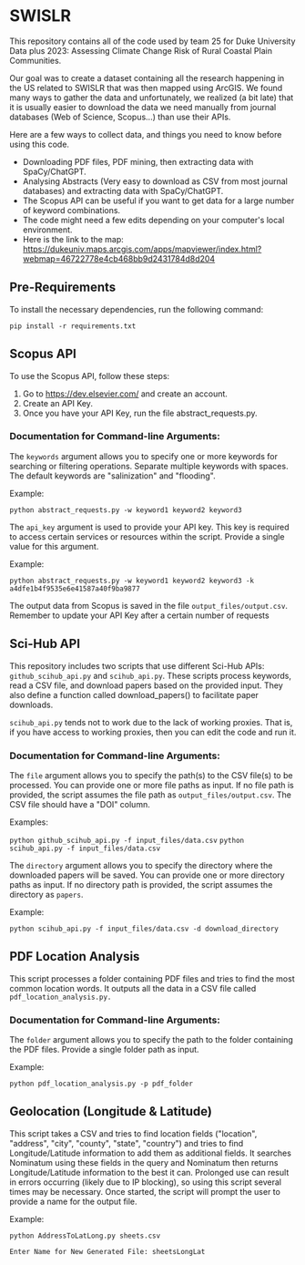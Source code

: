 # SWISLR

This repository contains all of the code used by team 25 for Duke University Data plus 2023: Assessing Climate Change Risk of Rural Coastal Plain Communities. 

Our goal was to create a dataset containing all the research happening in the US related to SWISLR that was then mapped using ArcGIS. We found many ways to gather the data and unfortunately, we realized (a bit late) that it is usually easier to download the data we need manually from journal databases (Web of Science, Scopus...) than use their APIs. 

Here are a few ways to collect data, and things you need to know before using this code. 

- Downloading PDF files, PDF mining, then extracting data with SpaCy/ChatGPT.
- Analysing Abstracts (Very easy to download as CSV from most journal databases) and extracting data with SpaCy/ChatGPT.
- The Scopus API can be useful if you want to get data for a large number of keyword combinations.
- The code might need a few edits depending on your computer's local environment.
- Here is the link to the map: https://dukeuniv.maps.arcgis.com/apps/mapviewer/index.html?webmap=46722778e4cb468bb9d2431784d8d204

## Pre-Requirements

To install the necessary dependencies, run the following command: 

`pip install -r requirements.txt`

## Scopus API 

To use the Scopus API, follow these steps:

1. Go to https://dev.elsevier.com/ and create an account.
2. Create an API Key.
3. Once you have your API Key, run the file abstract_requests.py.
   
### Documentation for Command-line Arguments:

The `keywords` argument allows you to specify one or more keywords for searching or filtering operations. Separate multiple keywords with spaces. The default keywords are "salinization" and "flooding".

Example:

`python abstract_requests.py -w keyword1 keyword2 keyword3`

The `api_key` argument is used to provide your API key. This key is required to access certain services or resources within the script. Provide a single value for this argument.

Example:

`python abstract_requests.py -w keyword1 keyword2 keyword3 -k a4dfe1b4f9535e6e41587a40f9ba9877`

The output data from Scopus is saved in the file `output_files/output.csv`. Remember to update your API Key after a certain number of requests

## Sci-Hub API

This repository includes two scripts that use different Sci-Hub APIs: `github_scihub_api.py` and `scihub_api.py`. These scripts process keywords, read a CSV file, and download papers based on the provided input. They also define a function called download_papers() to facilitate paper downloads.

`scihub_api.py` tends not to work due to the lack of working proxies. That is, if you have access to working proxies, then you can edit the code and run it.

### Documentation for Command-line Arguments:

The `file` argument allows you to specify the path(s) to the CSV file(s) to be processed. You can provide one or more file paths as input. If no file path is provided, the script assumes the file path as `output_files/output.csv`. The CSV file should have a "DOI" column.

Examples: 

`python github_scihub_api.py -f input_files/data.csv`
`python scihub_api.py -f input_files/data.csv`

The `directory` argument allows you to specify the directory where the downloaded papers will be saved. You can provide one or more directory paths as input. If no directory path is provided, the script assumes the directory as `papers`.

Example: 

`python scihub_api.py -f input_files/data.csv -d download_directory`

## PDF Location Analysis

This script processes a folder containing PDF files and tries to find the most common location words. It outputs all the data in a CSV file called `pdf_location_analysis.py.`

### Documentation for Command-line Arguments:

The `folder` argument allows you to specify the path to the folder containing the PDF files. Provide a single folder path as input.

Example: 

`python pdf_location_analysis.py -p pdf_folder`

## Geolocation (Longitude & Latitude)

This script takes a CSV and tries to find location fields ("location", "address", "city", "county", "state", "country") and tries to find Longitude/Latitude information to add them as additional fields. It searches Nominatum using these fields in the query and Nominatum then returns Longitude/Latitude information to the best it can. Prolonged use can result in errors occurring (likely due to IP blocking), so using this script several times may be necessary. Once started, the script will prompt the user to provide a name for the output file.

Example:

`python AddressToLatLong.py sheets.csv`

`Enter Name for New Generated File: sheetsLongLat`





